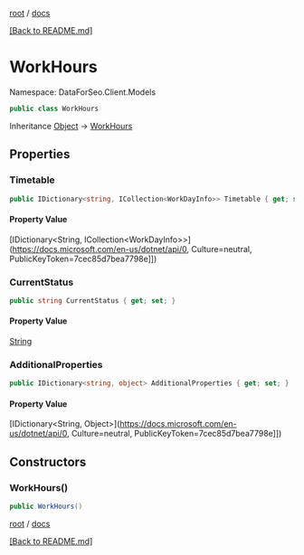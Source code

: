 [root](./../ "root") / [docs](./ "docs")

[[Back to README.md]](./../README.md "[Back to README.md]")

# WorkHours

Namespace: DataForSeo.Client.Models

```csharp
public class WorkHours
```

Inheritance [Object](https://docs.microsoft.com/en-us/dotnet/api/Object) → [WorkHours](./WorkHours.md)

## Properties

### **Timetable**

```csharp
public IDictionary<string, ICollection<WorkDayInfo>> Timetable { get; set; }
```

#### Property Value

[IDictionary&lt;String, ICollection&lt;WorkDayInfo&gt;&gt;](https://docs.microsoft.com/en-us/dotnet/api/0, Culture=neutral, PublicKeyToken=7cec85d7bea7798e]])<br>

### **CurrentStatus**

```csharp
public string CurrentStatus { get; set; }
```

#### Property Value

[String](https://docs.microsoft.com/en-us/dotnet/api/String)<br>

### **AdditionalProperties**

```csharp
public IDictionary<string, object> AdditionalProperties { get; set; }
```

#### Property Value

[IDictionary&lt;String, Object&gt;](https://docs.microsoft.com/en-us/dotnet/api/0, Culture=neutral, PublicKeyToken=7cec85d7bea7798e]])<br>

## Constructors

### **WorkHours()**

```csharp
public WorkHours()
```

[root](./../ "root") / [docs](./ "docs")

[[Back to README.md]](./../README.md "[Back to README.md]")